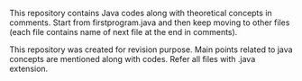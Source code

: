This repository contains Java codes along with theoretical concepts in comments.
Start from firstprogram.java and then keep moving to other files (each file contains name of next file at the end in comments).

This repository was created for revision purpose.
Main points related to java concepts are mentioned along with codes. 
Refer all files with .java extension.
